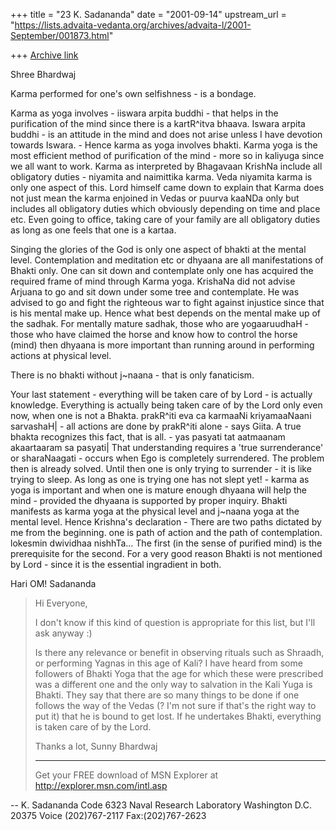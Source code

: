 +++
title = "23 K. Sadananda"
date = "2001-09-14"
upstream_url = "https://lists.advaita-vedanta.org/archives/advaita-l/2001-September/001873.html"

+++
[Archive link](https://lists.advaita-vedanta.org/archives/advaita-l/2001-September/001873.html)

Shree Bhardwaj

Karma performed for one's own selfishness - is a bondage.

Karma as yoga involves - iiswara arpita buddhi - that helps in the
purification of the mind since there is a kartR^itva bhaava.  Iswara
arpita buddhi - is an attitude in the mind and does not arise unless
I have devotion towards Iswara. - Hence karma as yoga involves
bhakti. Karma yoga is the most efficient method of purification of
the mind - more so in kaliyuga since we all want to work.  Karma as
interpreted by Bhagavaan KrishNa include all obligatory duties -
niyamita and naimittika karma.   Veda niyamita karma is only one
aspect of this.   Lord himself came down to explain that Karma does
not just mean the karma enjoined in Vedas or puurva kaaNDa only but
includes all obligatory duties which obviously depending on time and
place etc.   Even going to office, taking care of your family are all
obligatory duties as long as one feels that one is a kartaa.

Singing the glories of the God is only one aspect of bhakti at the
mental level.  Contemplation and meditation etc or dhyaana are all
manifestations of Bhakti only.  One can sit down and contemplate only
one has acquired the required frame of mind through Karma yoga.
KrishaNa did not advise Arjuana to go and sit down under some tree
and contemplate.  He was advised to go and fight the righteous war to
fight against injustice since that is his mental make up.  Hence what
best depends on the mental make up of the sadhak.  For mentally
mature sadhak, those who are yogaaruudhaH - those who have claimed
the horse and know how to control the horse (mind) then dhyaana is
more important than running around in performing actions at  physical
level.

There is no bhakti without j~naana - that is only fanaticism.

Your last statement - everything will be taken care of by Lord - is
actually knowledge.  Everything is actually being taken care of by
the Lord only even now, when one is not a Bhakta. prakR^iti eva ca
karmaaNi kriyamaaNaani sarvashaH| - all actions are done by prakR^iti
alone - says Giita.   A true bhakta recognizes this fact, that is
all. - yas pasyati tat aatmaanam akaartaaram sa pasyati|   That
understanding requires a 'true surrenderance' or sharaNaagati -
occurs when Ego is completely surrendered.  The problem then is
already solved.  Until then one is only trying to surrender - it is
like trying to sleep.  As long as one is trying one has not slept
yet!  - karma as yoga is important and when one is mature enough
dhyaana will help the mind - provided the dhyaana is supported by
proper inquiry.  Bhakti manifests as karma yoga at the physical level
and j~naana yoga at the mental level.  Hence Krishna's declaration -
There are two paths dictated by me from the beginning.  one is path
of action and the path of contemplation. lokesmin dwividhaa
nishhTa...  The first (in the sense of purified mind) is the
prerequisite for the second. For a very good reason Bhakti is not
mentioned by Lord - since it is the essential ingradient in both.

Hari OM!
Sadananda






>Hi Everyone,
>
>I don't know if this kind of question is appropriate for this list, but I'll
>ask anyway :)
>
>Is there any relevance or benefit in observing rituals such as Shraadh, or
>performing Yagnas in this age of Kali? I have heard from some followers of
>Bhakti Yoga that the age for which these were prescribed was a different one
>and the only way to salvation in the Kali Yuga is Bhakti. They say that
>there are so many things to be done if one follows the way of the Vedas (?
>I'm not sure if that's the right way to put it) that he is bound to get
>lost. If he undertakes Bhakti, everything is taken care of by the Lord.
>
>Thanks a lot,
>Sunny Bhardwaj
>
>_________________________________________________________________
>Get your FREE download of MSN Explorer at http://explorer.msn.com/intl.asp

--
K. Sadananda
Code 6323
Naval Research Laboratory
Washington D.C. 20375
Voice (202)767-2117
Fax:(202)767-2623

